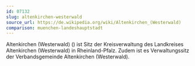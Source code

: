 ```yaml
---
id: 07132
slug: altenkirchen-westerwald
source_url: https://de.wikipedia.org/wiki/Altenkirchen_(Westerwald)
comparison: muenchen-landeshauptstadt
---
```


Altenkirchen (Westerwald) () ist Sitz der Kreisverwaltung des Landkreises Altenkirchen (Westerwald) in Rheinland-Pfalz. Zudem ist es Verwaltungssitz der Verbandsgemeinde Altenkirchen (Westerwald).
